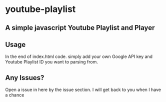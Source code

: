 # youtube-playlist
## A simple javascript Youtube Playlist and Player

## Usage

In the end of index.html code. simply add your own Google API key and Youtube Playlist ID you want to parsing from.

## Any Issues?

Open a issue in here by the issue section. I will get back to you when I have a chance